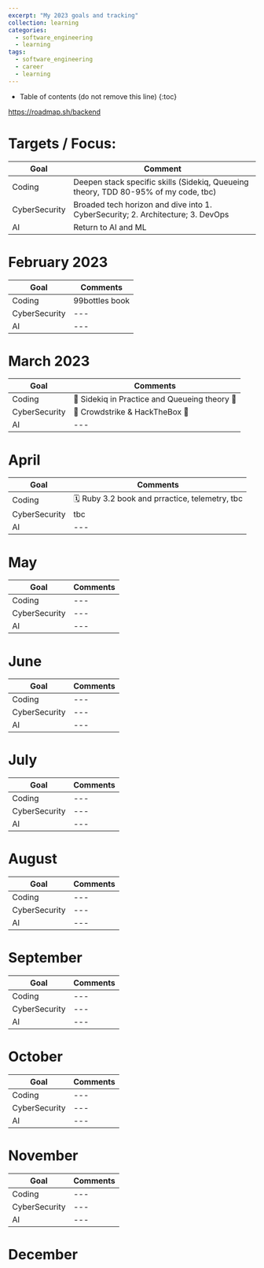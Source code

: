 ```yaml
---
excerpt: "My 2023 goals and tracking"
collection: learning
categories:
  - software_engineering
  - learning
tags:
  - software_engineering
  - career
  - learning
---
```


* Table of contents (do not remove this line)
{:toc}

<https://roadmap.sh/backend>
# Targets / Focus:

| Goal | Comment |
| --- | --- |
| Coding | Deepen stack specific skills (Sidekiq, Queueing theory, TDD 80-95% of my code, tbc) |
| CyberSecurity | Broaded tech horizon and dive into 1. CyberSecurity; 2. Architecture; 3. DevOps |
| AI | Return to AI and ML |

# February 2023

| Goal | Comments  |
| --- | --- |
| Coding | 99bottles book |
| CyberSecurity | --- |
| AI | --- |

# March 2023

| Goal | Comments  |
| --- | --- |
| Coding | 🚧 Sidekiq in Practice and Queueing theory 🚧 |
| CyberSecurity | 🚧 Crowdstrike & HackTheBox 🚧 |
| AI | --- |

# April

| Goal | Comments |
| --- | --- |
| Coding | 🗓️ Ruby 3.2 book and prractice, telemetry, tbc |
| CyberSecurity | tbc |
| AI | --- |

# May

| Goal | Comments |
| --- | --- |
| Coding | --- |
| CyberSecurity | --- |
| AI | --- |

# June

| Goal | Comments |
| --- | --- |
| Coding | --- |
| CyberSecurity | --- |
| AI | --- |


# July

| Goal | Comments |
| --- | --- |
| Coding | --- |
| CyberSecurity | --- |
| AI | --- |

# August

| Goal | Comments |
| --- | --- |
| Coding | --- |
| CyberSecurity | --- |
| AI | --- |

# September

| Goal | Comments |
| --- | --- |
| Coding | --- |
| CyberSecurity | --- |
| AI | --- |

# October

| Goal | Comments |
| --- | --- |
| Coding | --- |
| CyberSecurity | --- |
| AI | --- |

# November

| Goal | Comments |
| --- | --- |
| Coding | --- |
| CyberSecurity | --- |
| AI | --- |

# December
